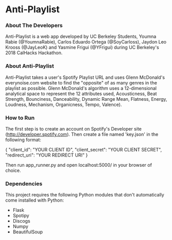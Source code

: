 # Anti-Playlist

### About The Developers
Anti-Playlist is a web app developed by UC Berkeley Students, Youmna Rabie (@YoumnaRabie), Carlos Eduardo Ortega (@SoyCarloss), Jaydon Leo Krooss (@JayLeoK) and Yasmine Frigui (@YFrigui) during UC Berkeley's 2018 CalHacks Hackathon.

### About Anti-Playlist
Anti-Playlist takes a user's Spotify Playlist URL and uses Glenn McDonald's everynoise.com website to find the "opposite" of as many genres in the playlist as possible. Glenn McDonald's algorithm uses a 12-dimensional analytical space to represent the 12 attributes used, Acousticness, Beat Strength, Bounciness, Danceability, Dynamic Range Mean, Flatness, Energy, Loudness, Mechanism, Organicness, Tempo, Valence).

### How to Run
The first step is to create an account on Spotify's Developer site (http://developer.spotify.com). Then create a file named 'key.json' in the following format:

{
	"client_id": "YOUR CLIENT ID",
	"client_secret": "YOUR CLIENT SECRET",
	"redirect_uri": "YOUR REDIRECT URI"
}

Then run app_runner.py and open localhost:5000/ in your browser of choice. 


### Dependencies
This project requires the following Python modules that don't automatically come installed with Python:
* Flask
* Spotipy
* Discogs
* Numpy
* BeautifulSoup
